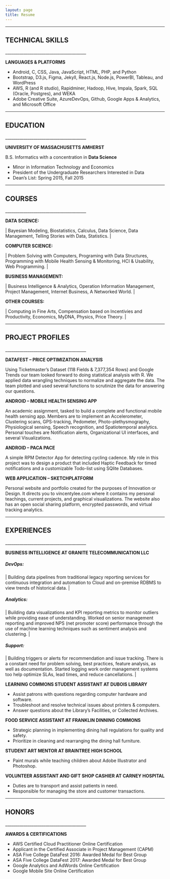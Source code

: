 ```yaml
---
layout: page
title: Resume
---
```

________________________________________	
<h2>TECHNICAL SKILLS</h2>
________________________________________	

**LANGUAGES & PLATFORMS**

<ul>
<li>	Android, C, CSS, Java, JavaScript, HTML, PHP, and Python </li>
<li>	Bootstrap, D3.js, Figma, Jekyll, React.js, Node.js, PowerBI, Tableau, and WordPress </li>
<li>	AWS, R (and R studio), Rapidminer, Hadoop, Hive, Impala, Spark, SQL (Oracle, Postgres), and WEKA </li>
<li>	Adobe Creative Suite, AzureDevOps, Github, Google Apps & Analytics, and Microsoft Office </li>
</ul>

________________________________________	
<h2>EDUCATION</h2>
________________________________________	

**UNIVERSITY OF MASSACHUSETTS AMHERST**

B.S. Informatics with a concentration in **Data Science**
<ul>
<li> Minor in Information Technology and Economics </li>
<li> President of the Undergraduate Researchers Interested in Data </li>
<li> Dean’s List: Spring 2015, Fall 2015 </li>
</ul>

________________________________________	
<h2>COURSES</h2>
________________________________________	

**DATA SCIENCE:**

| Bayesian Modeling,  Biostatistics, Calculus, Data Science, Data Management, Telling Stories with Data, Statistics. |

**COMPUTER SCIENCE:**

| Problem Solving with Computers, Programing with Data Structures, Programming with Mobile Health Sensing & Monitoring, HCI & Usability, Web Programming. |

**BUSINESS MANAGEMENT:**

| Business Intelligence & Analytics, Operation Information Management, Project Management, Internet Business, A Networked World. |

**OTHER COURSES:**

| Computing in Fine Arts, Compensation based on Incentivies and Productivity, Economics, MyDNA, Physics, Price Theory. |

________________________________________	
<h2>PROJECT PROFILES</h2>
________________________________________	

**DATAFEST – PRICE OPTIMIZATION ANALYSIS**

Using Ticketmaster’s Dataset (118 Fields & 7,377,354 Rows) and Google Trends our team looked forward to doing statistical analysis with R. We applied data wrangling techniques to normalize and aggregate the data. The team plotted and used several functions to scrutinize the data for answering our questions.

**ANDROID – MOBILE HEALTH SENSING APP**

An academic assignment, tasked to build a complete and functional mobile health sensing app. Members are to implement an Accelerometer, Clustering scans, GPS-tracking, Pedometer, Photo-plethysmography, Physiological sensing, Speech recognition, and Spatiotemporal analytics. Personal touches are Notification alerts, Organizational UI interfaces, and several Visualizations.

**ANDROID – PACA PACE**

A simple RPM Detector App for detecting cycling cadence. My role in this project was to design a product that included Haptic Feedback for timed notifications and a customizable Todo-list using SQlite Databases.

**WEB APPLICATION – SKETCHPLATFORM**

Personal website and portfolio created for the purposes of Innovation or Design. It directs you to vincentylee.com where it contains my personal teachings, current projects, and graphical visualizations. The website also has an open social sharing platform, encrypted passwords, and virtual tracking analytics.

________________________________________	
<h2>EXPERIENCES</h2>
________________________________________	

**BUSINESS INTELLIGENCE AT GRANITE TELECOMMUNICATION LLC**

<h5>DevOps:</h5>

| Building data pipelines from traditional legacy reporting services for continuous integration and automation to Cloud and on-premise RDBMS to view trends of historical data. |

<h5>Analytics:</h5>

| Building data visualizations and KPI reporting metrics to monitor outliers while providing ease of understanding. Worked on senior management reporting and improved NPS (net promoter score) performance through the use of machine learning techniques such as sentiment analysis and clustering. |

<h5>Support:</h5>

| Building triggers or alerts for recommendation and issue tracking. There is a constant need for problem solving, best practices, feature analysis, as well as documentation. Started logging work order management systems too help optimize SLAs, lead times, and reduce cancellations. |



**LEARNING COMMONS STUDENT ASSISTANT AT DUBOIS LIBRARY**
<ul>
<li> Assist patrons with questions regarding computer hardware and software. </li>
<li> Troubleshoot and resolve technical issues about printers & computers. </li>
<li> Answer questions about the Library’s Facilities, or Collected Archives. </li>
</ul>

**FOOD SERVICE ASSISTANT AT FRANKLIN DINNING COMMONS**
<ul>
<li> Strategic planning in implementing dining hall regulations for quality and safety. </li>
<li> Prioritize in cleaning and rearranging the dining hall furniture. </li>
</ul>

**STUDENT ART MENTOR AT BRAINTREE HIGH SCHOOL**
<ul>
<li> Paint murals while teaching children about Adobe Illustrator and Photoshop. </li>
</ul>

**VOLUNTEER ASSISTANT AND GIFT SHOP CASHIER AT CARNEY HOSPITAL**
<ul>
<li> Duties are to transport and assist patients in need. </li>
<li> Responsible for managing the store and customer transactions. </li>
</ul>

________________________________________	
<h2>HONORS</h2>
________________________________________	

**AWARDS & CERTIFICATIONS**
<ul>
<li> AWS Certified Cloud Practitioner Online Certification </li>
<li> Applicant in the Certified Associate in Project Management (CAPM) </li>
<li> ASA Five College DataFest 2016: Awarded Medal for Best Group </li>
<li> ASA Five College DataFest 2017: Awarded Medal for Best Group </li>
<li> Google Analytics and AdWords Online Certification </li>
<li> Google Mobile Site Online Certification </li>
</ul>
